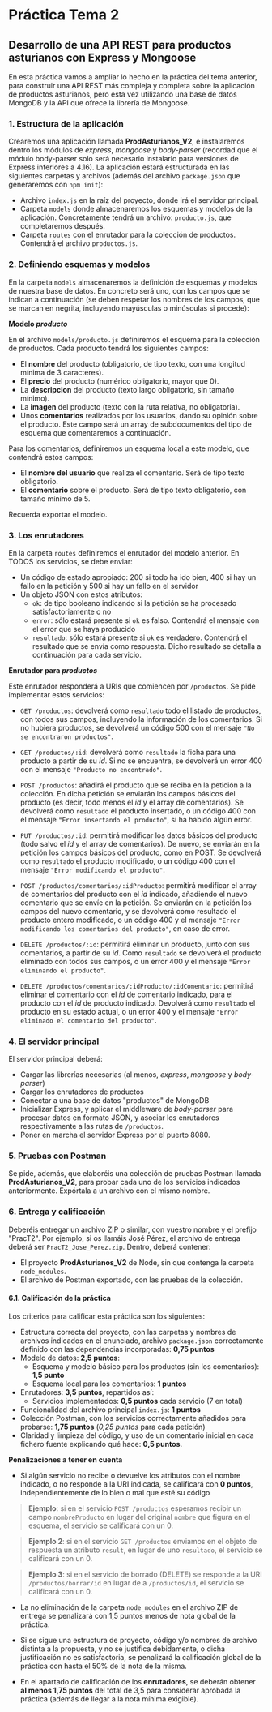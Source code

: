 # Práctica Tema 2

## Desarrollo de una API REST para productos asturianos con Express y Mongoose

En esta práctica vamos a ampliar lo hecho en la práctica del tema anterior, para construir una API REST más compleja y completa sobre la aplicación de productos asturianos, pero esta vez utilizando una base de datos MongoDB y la API que ofrece la librería de Mongoose.

### 1. Estructura de la aplicación

Crearemos una aplicación llamada **ProdAsturianos_V2**, e instalaremos dentro los módulos de *express*, *mongoose* y *body-parser* (recordad que el módulo body-parser solo será necesario instalarlo para versiones de Express inferiores a 4.16). La aplicación estará estructurada en las siguientes carpetas y archivos (además del archivo `package.json` que generaremos con `npm init`):

* Archivo `index.js` en la raíz del proyecto, donde irá el servidor principal.
* Carpeta `models` donde almacenaremos los esquemas y modelos de la aplicación. Concretamente tendrá un archivo: `producto.js`, que completaremos después.
* Carpeta `routes` con el enrutador para la colección de productos. Contendrá el archivo `productos.js`.

### 2. Definiendo esquemas y modelos

En la carpeta `models` almacenaremos la definición de esquemas y modelos de nuestra base de datos. En concreto será uno, con los campos que se indican a continuación (se deben respetar los nombres de los campos, que se marcan en negrita, incluyendo mayúsculas o minúsculas si procede):

**Modelo *producto***

En el archivo `models/producto.js` definiremos el esquema para la colección de productos. Cada producto tendrá los siguientes campos:

* El **nombre** del producto (obligatorio, de tipo texto, con una longitud mínima de 3 caracteres).
* El **precio** del producto (numérico obligatorio, mayor que 0).
* La **descripcion** del producto (texto largo obligatorio, sin tamaño mínimo).
* La **imagen** del producto (texto con la ruta relativa, no obligatoria).
* Unos **comentarios** realizados por los usuarios, dando su opinión sobre el producto. Este campo será un array de subdocumentos del tipo de esquema que comentaremos a continuación.

Para los comentarios, definiremos un esquema local a este modelo, que contendrá estos campos:

* El **nombre del usuario** que realiza el comentario. Será de tipo texto obligatorio.
* El **comentario** sobre el producto. Será de tipo texto obligatorio, con tamaño mínimo de 5.
  
Recuerda exportar el modelo.

### 3. Los enrutadores

En la carpeta `routes` definiremos el enrutador del modelo anterior. En TODOS los servicios, se debe enviar:

* Un código de estado apropiado: 200 si todo ha ido bien, 400 si hay un fallo en la petición y 500 si hay un fallo en el servidor
* Un objeto JSON con estos atributos:
   * `ok`: de tipo booleano indicando si la petición se ha procesado satisfactoriamente o no
   * `error`: sólo estará presente si `ok` es falso. Contendrá el mensaje con el error que se haya producido
   * `resultado`: sólo estará presente si `ok` es verdadero. Contendrá el resultado que se envía como respuesta. Dicho resultado se detalla a continuación para cada servicio.

**Enrutador para *productos***

Este enrutador responderá a URIs que comiencen por `/productos`. Se pide implementar estos servicios:

* `GET /productos`: devolverá como `resultado` todo el listado de productos, con todos sus campos, incluyendo la información de los comentarios. Si no hubiera productos, se devolverá un código 500 con el mensaje `"No se encontraron productos"`.

* `GET /productos/:id`: devolverá como `resultado` la ficha para una producto a partir de su *id*. Si no se encuentra, se devolverá un error 400 con el mensaje `"Producto no encontrado"`.

* `POST /productos`: añadirá el producto que se reciba en la petición a la colección. En dicha petición se enviarán los campos básicos del producto (es decir, todo menos el *id* y el array de comentarios). Se devolverá como `resultado` el producto insertado, o un código 400 con el mensaje `"Error insertando el producto"`, si ha habido algún error.

* `PUT /productos/:id`: permitirá modificar los datos básicos del producto (todo salvo el *id* y el array de comentarios). De nuevo, se enviarán en la petición los campos básicos del producto, como en POST. Se devolverá como `resultado` el producto modificado, o un código 400 con el mensaje `"Error modificando el producto"`.

* `POST /productos/comentarios/:idProducto`: permitirá modificar el array de comentarios del producto con el *id* indicado, añadiendo el nuevo comentario que se envíe en la petición. Se enviarán en la petición los campos del nuevo comentario, y se devolverá como resultado el producto entero modificado, o un código 400 y el mensaje `"Error modificando los comentarios del producto"`, en caso de error.

* `DELETE /productos/:id`: permitirá eliminar un producto, junto con sus comentarios, a partir de su *id*. Como `resultado` se devolverá el producto eliminado con todos sus campos, o un error 400 y el mensaje `"Error eliminando el producto"`.

* `DELETE /productos/comentarios/:idProducto/:idComentario`: permitirá eliminar el comentario con el *id* de comentario indicado, para el producto con el *id* de producto indicado. Devolverá como `resultado` el producto en su estado actual, o un error 400 y el mensaje `"Error eliminado el comentario del producto"`.

### 4. El servidor principal

El servidor principal deberá:

* Cargar las librerías necesarias (al menos, *express*, *mongoose* y *body-parser*)
* Cargar los enrutadores de productos
* Conectar a una base de datos "productos" de MongoDB
* Inicializar Express, y aplicar el middleware de *body-parser* para procesar datos en formato JSON, y asociar los enrutadores respectivamente a las rutas de `/productos`.
* Poner en marcha el servidor Express por el puerto 8080.

### 5. Pruebas con Postman

Se pide, además, que elaboréis una colección de pruebas Postman llamada **ProdAsturianos_V2**, para probar cada uno de los servicios indicados anteriormente. Expórtala a un archivo con el mismo nombre.

### 6. Entrega y calificación

Deberéis entregar un archivo ZIP o similar, con vuestro nombre y el prefijo "PracT2". Por ejemplo, si os llamáis José Pérez, el archivo de entrega deberá ser `PracT2_Jose_Perez.zip`. Dentro, deberá contener:

* El proyecto **ProdAsturianos_V2** de Node, sin que contenga la carpeta `node_modules`.
* El archivo de Postman exportado, con las pruebas de la colección.

#### 6.1. Calificación de la práctica

Los criterios para calificar esta práctica son los siguientes:

* Estructura correcta del proyecto, con las carpetas y nombres de archivos indicados en el enunciado, archivo `package.json` correctamente definido con las dependencias incorporadas: **0,75 puntos**
* Modelo de datos: **2,5 puntos**:
   * Esquema y modelo básico para los productos (sin los comentarios): **1,5 punto**
   * Esquema local para los comentarios: **1 puntos**
* Enrutadores: **3,5 puntos**, repartidos así:
   * Servicios implementados: **0,5 puntos** cada servicio (7 en total)
* Funcionalidad del archivo principal `index.js`: **1 puntos**
* Colección Postman, con los servicios correctamente añadidos para probarse: **1,75 puntos** (*0,25 puntos* para cada petición)
* Claridad y limpieza del código, y uso de un comentario inicial en cada fichero fuente explicando qué hace: **0,5 puntos**.

**Penalizaciones a tener en cuenta**

* Si algún servicio no recibe o devuelve los atributos con el nombre indicado, o no responde a la URI indicada, se calificará con **0 puntos**, independientemente de lo bien o mal que esté su código

> **Ejemplo**: si en el servicio `POST /productos` esperamos recibir un campo `nombreProducto` en lugar del original `nombre` que figura en el esquema, el servicio se calificará con un 0.

> **Ejemplo 2**: si en el servicio `GET /productos` enviamos en el objeto de respuesta un atributo `result`, en lugar de uno `resultado`, el servicio se calificará con un 0.

> **Ejemplo 3**: si en el servicio de borrado (DELETE) se responde a la URI `/productos/borrar/id` en lugar de a `/productos/id`, el servicio se calificará con un 0.

* La no eliminación de la carpeta `node_modules` en el archivo ZIP de entrega se penalizará con 1,5 puntos menos de nota global de la práctica. 

* Si se sigue una estructura de proyecto, código y/o nombres de archivo distinta a la propuesta, y no se justifica debidamente, o dicha justificación no es satisfactoria, se penalizará la calificación global de la práctica con hasta el 50% de la nota de la misma.

* En el apartado de calificación de los **enrutadores**, se deberán obtener **al menos 1,75 puntos** del total de 3,5 para considerar aprobada la práctica (además de llegar a la nota mínima exigible).
